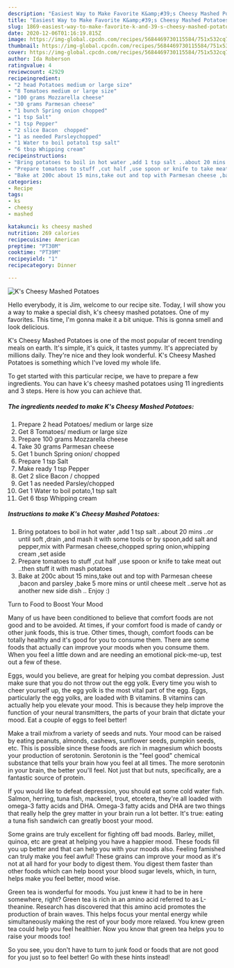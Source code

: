 ```yaml
---
description: "Easiest Way to Make Favorite K&amp;#39;s Cheesy Mashed Potatoes"
title: "Easiest Way to Make Favorite K&amp;#39;s Cheesy Mashed Potatoes"
slug: 1869-easiest-way-to-make-favorite-k-and-39-s-cheesy-mashed-potatoes
date: 2020-12-06T01:16:19.815Z
image: https://img-global.cpcdn.com/recipes/5684469730115584/751x532cq70/ks-cheesy-mashed-potatoes-recipe-main-photo.jpg
thumbnail: https://img-global.cpcdn.com/recipes/5684469730115584/751x532cq70/ks-cheesy-mashed-potatoes-recipe-main-photo.jpg
cover: https://img-global.cpcdn.com/recipes/5684469730115584/751x532cq70/ks-cheesy-mashed-potatoes-recipe-main-photo.jpg
author: Ida Roberson
ratingvalue: 4
reviewcount: 42929
recipeingredient:
- "2 head Potatoes medium or large size"
- "8 Tomatoes medium or large size"
- "100 grams Mozzarella cheese"
- "30 grams Parmesan cheese"
- "1 bunch Spring onion chopped"
- "1 tsp Salt"
- "1 tsp Pepper"
- "2 slice Bacon  chopped"
- "1 as needed Parsleychopped"
- "1 Water to boil potato1 tsp salt"
- "6 tbsp Whipping cream"
recipeinstructions:
- "Bring potatoes to boil in hot water ,add 1 tsp salt ..about 20 mins ..or until soft ,drain ,and mash it with some tools or by spoon,add salt and pepper,mix with Parmesan cheese,chopped spring onion,whipping cream ,set aside"
- "Prepare tomatoes to stuff ,cut half ,use spoon or knife to take meat out ..then stuff it with mash potatoes"
- "Bake at 200c about 15 mins,take out and top with Parmesan cheese ,bacon and parsley ,bake 5 more mins or until cheese melt ..serve hot as another new side dish .. Enjoy :)"
categories:
- Recipe
tags:
- ks
- cheesy
- mashed

katakunci: ks cheesy mashed 
nutrition: 269 calories
recipecuisine: American
preptime: "PT30M"
cooktime: "PT39M"
recipeyield: "1"
recipecategory: Dinner

---
```



![K&#39;s Cheesy Mashed Potatoes](https://img-global.cpcdn.com/recipes/5684469730115584/751x532cq70/ks-cheesy-mashed-potatoes-recipe-main-photo.jpg)

Hello everybody, it is Jim, welcome to our recipe site. Today, I will show you a way to make a special dish, k&#39;s cheesy mashed potatoes. One of my favorites. This time, I'm gonna make it a bit unique. This is gonna smell and look delicious.



K&#39;s Cheesy Mashed Potatoes is one of the most popular of recent trending meals on earth. It's simple, it's quick, it tastes yummy. It's appreciated by millions daily. They're nice and they look wonderful. K&#39;s Cheesy Mashed Potatoes is something which I've loved my whole life.


To get started with this particular recipe, we have to prepare a few ingredients. You can have k&#39;s cheesy mashed potatoes using 11 ingredients and 3 steps. Here is how you can achieve that.

<!--inarticleads1-->

##### The ingredients needed to make K&#39;s Cheesy Mashed Potatoes:

1. Prepare 2 head Potatoes/ medium or large size
1. Get 8 Tomatoes/ medium or large size
1. Prepare 100 grams Mozzarella cheese
1. Take 30 grams Parmesan cheese
1. Get 1 bunch Spring onion/ chopped
1. Prepare 1 tsp Salt
1. Make ready 1 tsp Pepper
1. Get 2 slice Bacon / chopped
1. Get 1 as needed Parsley/chopped
1. Get 1 Water to boil potato,1 tsp salt
1. Get 6 tbsp Whipping cream




<!--inarticleads2-->

##### Instructions to make K&#39;s Cheesy Mashed Potatoes:

1. Bring potatoes to boil in hot water ,add 1 tsp salt ..about 20 mins ..or until soft ,drain ,and mash it with some tools or by spoon,add salt and pepper,mix with Parmesan cheese,chopped spring onion,whipping cream ,set aside
1. Prepare tomatoes to stuff ,cut half ,use spoon or knife to take meat out ..then stuff it with mash potatoes
1. Bake at 200c about 15 mins,take out and top with Parmesan cheese ,bacon and parsley ,bake 5 more mins or until cheese melt ..serve hot as another new side dish .. Enjoy :)




Turn to Food to Boost Your Mood


Many of us have been conditioned to believe that comfort foods are not good and to be avoided. At times, if your comfort food is made of candy or other junk foods, this is true. Other times, though, comfort foods can be totally healthy and it's good for you to consume them. There are some foods that actually can improve your moods when you consume them. When you feel a little down and are needing an emotional pick-me-up, test out a few of these.

Eggs, would you believe, are great for helping you combat depression. Just make sure that you do not throw out the egg yolk. Every time you wish to cheer yourself up, the egg yolk is the most vital part of the egg. Eggs, particularly the egg yolks, are loaded with B vitamins. B vitamins can actually help you elevate your mood. This is because they help improve the function of your neural transmitters, the parts of your brain that dictate your mood. Eat a couple of eggs to feel better!

Make a trail mixfrom a variety of seeds and nuts. Your mood can be raised by eating peanuts, almonds, cashews, sunflower seeds, pumpkin seeds, etc. This is possible since these foods are rich in magnesium which boosts your production of serotonin. Serotonin is the "feel good" chemical substance that tells your brain how you feel at all times. The more serotonin in your brain, the better you'll feel. Not just that but nuts, specifically, are a fantastic source of protein.

If you would like to defeat depression, you should eat some cold water fish. Salmon, herring, tuna fish, mackerel, trout, etcetera, they're all loaded with omega-3 fatty acids and DHA. Omega-3 fatty acids and DHA are two things that really help the grey matter in your brain run a lot better. It's true: eating a tuna fish sandwich can greatly boost your mood. 

Some grains are truly excellent for fighting off bad moods. Barley, millet, quinoa, etc are great at helping you have a happier mood. These foods fill you up better and that can help you with your moods also. Feeling famished can truly make you feel awful! These grains can improve your mood as it's not at all hard for your body to digest them. You digest them faster than other foods which can help boost your blood sugar levels, which, in turn, helps make you feel better, mood wise.

Green tea is wonderful for moods. You just knew it had to be in here somewhere, right? Green tea is rich in an amino acid referred to as L-theanine. Research has discovered that this amino acid promotes the production of brain waves. This helps focus your mental energy while simultaneously making the rest of your body more relaxed. You knew green tea could help you feel healthier. Now you know that green tea helps you to raise your moods too!

So you see, you don't have to turn to junk food or foods that are not good for you just so to feel better! Go  with  these hints  instead!

